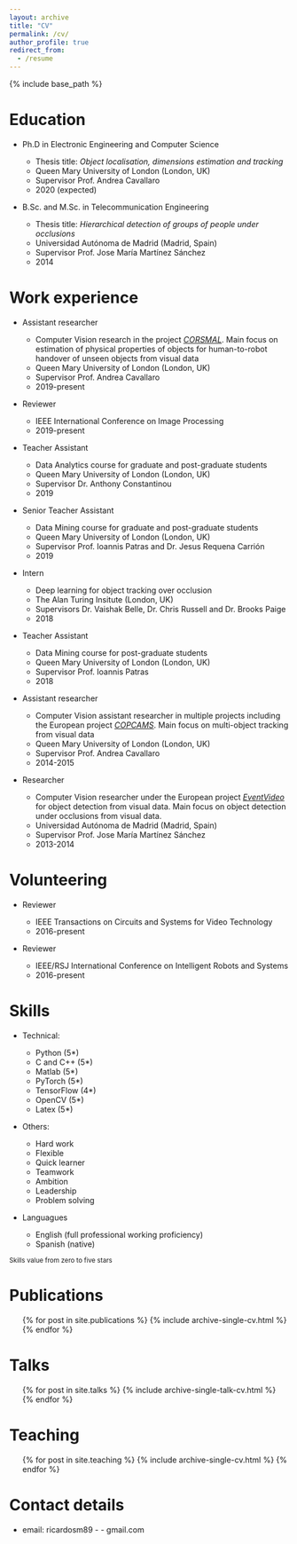 ```yaml
---
layout: archive
title: "CV"
permalink: /cv/
author_profile: true
redirect_from:
  - /resume
---
```


{% include base_path %}

Education
======
* Ph.D in Electronic Engineering and Computer Science
  * Thesis title: *Object localisation, dimensions estimation and tracking*
  * Queen Mary University of London (London, UK)
  * Supervisor Prof. Andrea Cavallaro
  * 2020 (expected)

* B.Sc. and M.Sc. in Telecommunication Engineering
  * Thesis title: *Hierarchical detection of groups of people under occlusions*
  * Universidad Autónoma de Madrid (Madrid, Spain)
  * Supervisor Prof. Jose María Martínez Sánchez
  * 2014


Work experience
======

* Assistant researcher
  * Computer Vision research in the project [*CORSMAL*](http://corsmal.eecs.qmul.ac.uk). Main focus on estimation of physical properties of objects for human-to-robot handover of unseen objects from visual data
  * Queen Mary University of London (London, UK)
  * Supervisor Prof. Andrea Cavallaro
  * 2019-present

* Reviewer
  * IEEE International Conference on Image Processing
  * 2019-present

* Teacher Assistant
  * Data Analytics course for graduate and post-graduate students
  * Queen Mary University of London (London, UK)
  * Supervisor Dr. Anthony Constantinou
  * 2019

* Senior Teacher Assistant
  * Data Mining course for graduate and post-graduate students
  * Queen Mary University of London (London, UK)
  * Supervisor Prof. Ioannis Patras and Dr. Jesus Requena Carrión
  * 2019

* Intern
  * Deep learning for object tracking over occlusion
  * The Alan Turing Insitute (London, UK)
  * Supervisors Dr. Vaishak Belle, Dr. Chris Russell and Dr. Brooks Paige
  * 2018

* Teacher Assistant
  * Data Mining course for post-graduate students
  * Queen Mary University of London (London, UK)
  * Supervisor Prof. Ioannis Patras
  * 2018

* Assistant researcher
  * Computer Vision assistant researcher in multiple projects including the European project [*COPCAMS*](http://www.copcams.eu). Main focus on multi-object tracking from visual data
  * Queen Mary University of London (London, UK)
  * Supervisor Prof. Andrea Cavallaro
  * 2014-2015

* Researcher
  * Computer Vision researcher under the European project [*EventVideo*](http://www-vpu.eps.uam.es/eventvideo/) for object detection from visual data. Main focus on object detection under occlusions from visual data.
  * Universidad Autónoma de Madrid (Madrid, Spain)
  * Supervisor Prof. Jose María Martínez Sánchez
  * 2013-2014


Volunteering
======
* Reviewer
  * IEEE Transactions on Circuits and Systems for Video Technology
  * 2016-present

* Reviewer
  * IEEE/RSJ International Conference on Intelligent Robots and Systems
  * 2016-present


Skills
======
* Technical:
  * Python (5*)
  * C and C++ (5*)
  * Matlab (5*)
  * PyTorch (5*)
  * TensorFlow (4*)
  * OpenCV (5*)
  * Latex (5*)

* Others:
  * Hard work
  * Flexible
  * Quick learner
  * Teamwork
  * Ambition
  * Leadership
  * Problem solving

* Languagues
  * English (full professional working proficiency)
  * Spanish (native)

<sub>Skills value from zero to five stars</sub>

Publications
======
  <ul>{% for post in site.publications %}
    {% include archive-single-cv.html %}
  {% endfor %}</ul>
  
Talks
======
  <ul>{% for post in site.talks %}
    {% include archive-single-talk-cv.html %}
  {% endfor %}</ul>
  
Teaching
======
  <ul>{% for post in site.teaching %}
    {% include archive-single-cv.html %}
  {% endfor %}</ul>

Contact details
======
* email: ricardosm89 - - gmail.com
